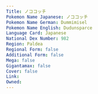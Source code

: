 ```yaml
---
﻿Title: ノココッチ
Pokemon Name Japanese: ノココッチ
Pokemon Name German: Dummimisel
Pokemon Name English: Dudunsparce
Language Card: Japanese
National Dex Number: 982
Region: Paldea
Regional Form: false
Additional Form: false
Mega: false
Gigantamax: false
Cover: false
Link: 
Owned: 
---
```

